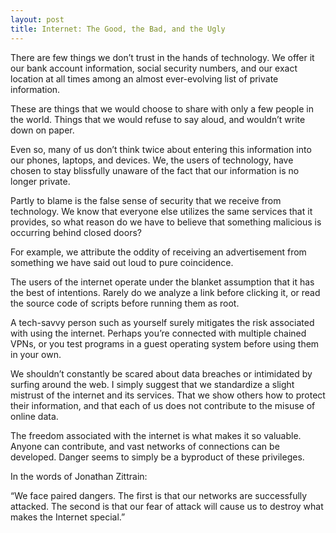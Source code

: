 ```yaml
---
layout: post
title: Internet: The Good, the Bad, and the Ugly
---
```


There are few things we don’t trust in the hands of technology. We offer it our bank account information, social security numbers, and our exact location at all times among an almost ever-evolving list of private information. 

These are things that we would choose to share with only a few people in the world. Things that we would refuse to say aloud, and wouldn’t write down on paper.

Even so, many of us don’t think twice about entering this information into our phones, laptops, and devices. We, the users of technology, have chosen to stay blissfully unaware of the fact that our information is no longer private.

Partly to blame is the false sense of security that we receive from technology. We know that everyone else utilizes the same services that it provides, so what reason do we have to believe that something malicious is occurring behind closed doors?

For example, we attribute the oddity of receiving an advertisement from something we have said out loud to pure coincidence.

The users of the internet operate under the blanket assumption that it has the best of intentions. Rarely do we analyze a link before clicking it, or read the source code of scripts before running them as root. 

A tech-savvy person such as yourself surely mitigates the risk associated with using the internet. Perhaps you’re connected with multiple chained VPNs, or you test programs in a guest operating system before using them in your own.

We shouldn’t constantly be scared about data breaches or intimidated by surfing around the web. I simply suggest that we standardize a slight mistrust of the internet and its services. That we show others how to protect their information, and that each of us does not contribute to the misuse of online data.

The freedom associated with the internet is what makes it so valuable. Anyone can contribute, and vast networks of connections can be developed. Danger seems to simply be a byproduct of these privileges. 

In the words of Jonathan Zittrain: <br>
<p class="message">
“We face paired dangers. The first is that our networks are successfully attacked. The second is that our fear of attack will cause us to destroy what makes the Internet special.”
</p>
